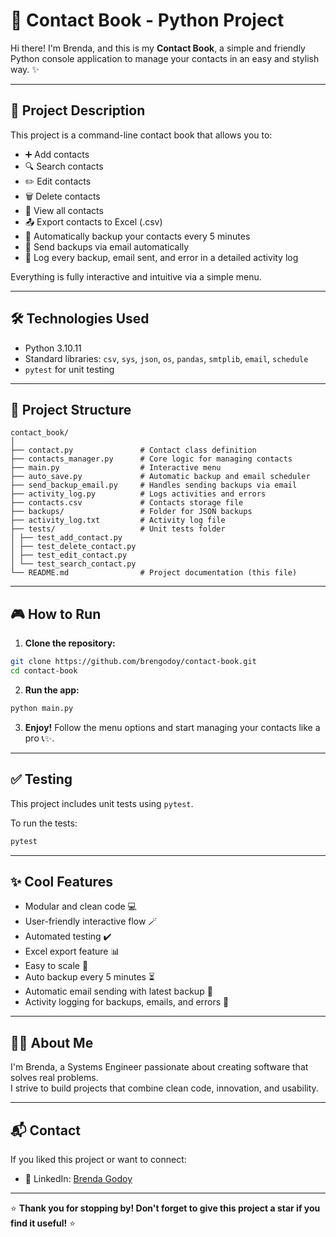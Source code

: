 # 📒 Contact Book - Python Project

Hi there! I'm Brenda, and this is my **Contact Book**, a simple and friendly Python console application to manage your contacts in an easy and stylish way. ✨

---

## 🚀 Project Description

This project is a command-line contact book that allows you to:
- ➕ Add contacts
- 🔍 Search contacts
- ✏️ Edit contacts
- 🗑️ Delete contacts
- 📂 View all contacts
- 📤 Export contacts to Excel (.csv)
- 💾 Automatically backup your contacts every 5 minutes
- 📧 Send backups via email automatically
- 📝 Log every backup, email sent, and error in a detailed activity log

Everything is fully interactive and intuitive via a simple menu.

---

## 🛠️ Technologies Used
- Python 3.10.11
- Standard libraries: `csv`, `sys`, `json`, `os`, `pandas`, `smtplib`, `email`, `schedule`
- `pytest` for unit testing

---

## 📂 Project Structure
```
contact_book/
│
├── contact.py               # Contact class definition
├── contacts_manager.py      # Core logic for managing contacts
├── main.py                  # Interactive menu
├── auto_save.py             # Automatic backup and email scheduler
├── send_backup_email.py     # Handles sending backups via email
├── activity_log.py          # Logs activities and errors
├── contacts.csv             # Contacts storage file
├── backups/                 # Folder for JSON backups
├── activity_log.txt         # Activity log file
├── tests/                   # Unit tests folder
│ ├── test_add_contact.py
│ ├── test_delete_contact.py
│ ├── test_edit_contact.py
│ └── test_search_contact.py
└── README.md                # Project documentation (this file)
```

---

## 🎮 How to Run
1. **Clone the repository:**
```bash
git clone https://github.com/brengodoy/contact-book.git
cd contact-book
```
2. **Run the app:**
```bash
python main.py
```
3. **Enjoy!** Follow the menu options and start managing your contacts like a pro 📞✨.

---

## ✅ Testing
This project includes unit tests using `pytest`.

To run the tests:
```bash
pytest
```

---

## ✨ Cool Features
- Modular and clean code 💻
- User-friendly interactive flow 🪄
- Automated testing ✔️
- Excel export feature 📊
- Easy to scale 🚀
- Auto backup every 5 minutes ⏳
- Automatic email sending with latest backup 📧
- Activity logging for backups, emails, and errors 📝

---

## 💁‍♀️ About Me
I'm Brenda, a Systems Engineer passionate about creating software that solves real problems.  
I strive to build projects that combine clean code, innovation, and usability.  

---

## 📬 Contact
If you liked this project or want to connect:
- 💼 LinkedIn: [Brenda Godoy](https://www.linkedin.com/in/brendagodoy-/)
---

⭐️ **Thank you for stopping by! Don't forget to give this project a star if you find it useful!** ⭐️
